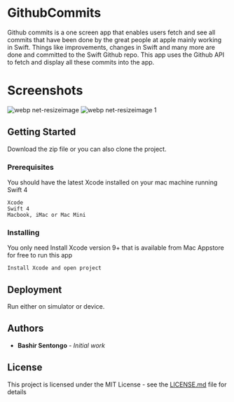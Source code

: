 # GithubCommits

Github commits is a one screen app that enables users fetch and see all commits that have been done by the great people at apple mainly working in Swift. Things like improvements, changes in Swift and many more are done and committed to the Swift Github repo. This app uses the Github API to fetch and display all these commits into the app.

# Screenshots

![webp net-resizeimage](https://user-images.githubusercontent.com/16119772/44005894-cb75f370-9e72-11e8-9331-fa1da9804b1c.png)
![webp net-resizeimage 1](https://user-images.githubusercontent.com/16119772/44005898-d13d47f4-9e72-11e8-96cf-697409f21eb7.png)

## Getting Started

Download the zip file or you can also clone the project.

### Prerequisites

You should have the latest Xcode installed on your mac machine running Swift 4

```
Xcode
Swift 4
Macbook, iMac or Mac Mini
```

### Installing

You only need Install Xcode version 9+ that is available from Mac Appstore for free to run this app

```
Install Xcode and open project
```

## Deployment

Run either on simulator or device.


## Authors

* **Bashir Sentongo** - *Initial work*

## License

This project is licensed under the MIT License - see the [LICENSE.md](LICENSE.md) file for details

